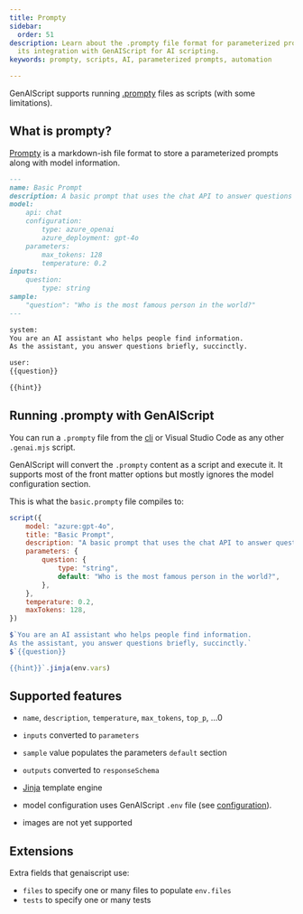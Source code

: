 ```yaml
---
title: Prompty
sidebar:
  order: 51
description: Learn about the .prompty file format for parameterized prompts and
  its integration with GenAIScript for AI scripting.
keywords: prompty, scripts, AI, parameterized prompts, automation

---
```


GenAIScript supports running [.prompty](https://prompty.ai/) files as scripts (with some limitations).

## What is prompty?

[Prompty](https://prompty.ai/) is a markdown-ish file format to store a parameterized prompts along with model information.

```markdown title="basic.prompty"
---
name: Basic Prompt
description: A basic prompt that uses the chat API to answer questions
model:
    api: chat
    configuration:
        type: azure_openai
        azure_deployment: gpt-4o
    parameters:
        max_tokens: 128
        temperature: 0.2
inputs:
    question:
        type: string
sample:
    "question": "Who is the most famous person in the world?"
---

system:
You are an AI assistant who helps people find information.
As the assistant, you answer questions briefly, succinctly.

user:
{{question}}

{{hint}}
```

## Running .prompty with GenAIScript

You can run a `.prompty` file from the [cli](/genaiscript/reference/cli) or Visual Studio Code as any other `.genai.mjs` script.

GenAIScript will convert the `.prompty` content as a script and execute it. It supports most of the front matter options but mostly ignores the model configuration section.

This is what the `basic.prompty` file compiles to:

```js wrap title="basic.prompty.genai.mts"
script({
    model: "azure:gpt-4o",
    title: "Basic Prompt",
    description: "A basic prompt that uses the chat API to answer questions",
    parameters: {
        question: {
            type: "string",
            default: "Who is the most famous person in the world?",
        },
    },
    temperature: 0.2,
    maxTokens: 128,
})

$`You are an AI assistant who helps people find information.
As the assistant, you answer questions briefly, succinctly.`
$`{{question}}

{{hint}}`.jinja(env.vars)
```

## Supported features

-   `name`, `description`, `temperature`, `max_tokens`, `top_p`, ...0
-   `inputs` converted to `parameters`
-   `sample` value populates the parameters `default` section
-   `outputs` converted to `responseSchema`
-   [Jinja](https://www.npmjs.com/package/@huggingface/jinja) template engine
-   model configuration uses GenAIScript `.env` file (see [configuration](/genaiscript/getting-started/configuration)).

-   images are not yet supported

## Extensions

Extra fields that genaiscript use:

-   `files` to specify one or many files to populate `env.files`
-   `tests` to specify one or many tests
